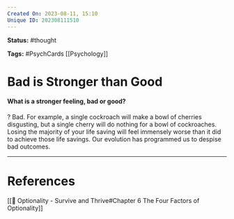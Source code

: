 ```yaml
---
Created On: 2023-08-11, 15:10
Unique ID: 202308111510
---
```

**Status:** #thought 

**Tags:**  #PsychCards [[Psychology]]

# Bad is Stronger than Good
#### What is a stronger feeling, bad or good? 
?
Bad. For example, a single cockroach will make a bowl of cherries disgusting, but a single cherry will do nothing for a bowl of cockroaches. 
Losing the majority of your life saving will feel immensely worse than it did to achieve those life savings. 
Our evolution has programmed us to despise bad outcomes. 
<!--SR:!2024-03-08,151,290-->



---
# References
[[📗 Optionality - Survive and Thrive#Chapter 6 The Four Factors of Optionality]]